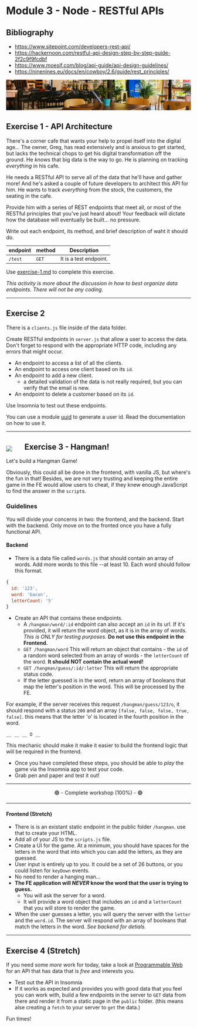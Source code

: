 # Module 3 - Node - RESTful APIs

## Bibliography

- https://www.sitepoint.com/developers-rest-api/
- https://hackernoon.com/restful-api-design-step-by-step-guide-2f2c9f9fcdbf
- https://www.moesif.com/blog/api-guide/api-design-guidelines/
- https://ninenines.eu/docs/en/cowboy/2.6/guide/rest_principles/

<img src='./__lecture/assets/cafe.jpg' />

## Exercise 1 - API Architecture

There's a corner cafe that wants your help to propel itself into the digital age... The owner, Greg, has read extensively and is anxious to get started, but lacks the technical chops to get his digital transformation off the ground. He _knows_ that big data is the way to go. He is planning on tracking _everything_ in his cafe.

He needs a RESTful API to serve all of the data that he'll have and gather more! And he's asked a couple of future developers to architect this API for him. He wants to track _everything_ from the stock, the customers, the seating in the cafe.

Provide him with a series of REST endpoints that meet all, or most of the RESTful principles that you've just heard about! Your feedback will dictate how the database will eventually be built... no pressure.

Write out each endpoint, its method, and brief description of waht it should do.

| endpoint | method | Description            |
| -------- | ------ | ---------------------- |
| `/test`  | `GET`  | It is a test endpoint. |

Use [exercise-1.md](exercise-1.md) to complete this exercise.

_This activity is more about the discussion in how to best organize data endpoints. There will not be any coding._

---

## Exercise 2

There is a `clients.js` file inside of the data folder.

Create RESTful endpoints in `server.js` that allow a user to access the data. Don't forget to respond with the appropriate HTTP code, including any errors that might occur.

- An endpoint to access a list of all the clients.
- An endpoint to access one client based on its `id`.
- An endpoint to add a new client.
  - a detailed validation of the data is not really required, but you can verify that the email is new.
- An endpoint to delete a customer based on its `id`.

Use Insomnia to test out these endpoints.

You can use a module [uuid](https://www.npmjs.com/package/uuid) to generate a user id. Read the documentation on how to use it.

---

<img src='./__lecture/assets/hangman.jpg' style='float:left;margin:24px 34px 6px 0;' />

## Exercise 3 - Hangman!

Let's build a Hangman Game!

Obviously, this could all be done in the frontend, with vanilla JS, but where's the fun in that! Besides, we are not very trusting and keeping the entire game in the FE would allow users to cheat, if they knew enough JavaScript to find the answer in the `script`s.

### Guidelines

You will divide your concerns in two: the frontend, and the backend. Start with the backend. Only move on to the fronted once you have a fully functional API.

#### Backend

- There is a data file called `words.js` that should contain an array of words. Add more words to this file --at least 10. Each word should follow this format.

```js
{
  id: '123',
  word: 'bacon',
  letterCount: '5'
}
```

- Create an API that contains these endpoints.
  - A `/hangman/word/:id` endpoint can also accept an `id` in its url. If it's provided, it will return the word object, as it is in the array of words. _This is ONLY for testing purposes._ **Do not use this endpoint in the Frontend.**
  - `GET /hangman/word` This will return an object that contains - the `id` of a random word selected from an array of words - the `letterCount` of the word. **It should NOT contain the actual word!**
  - `GET /hangman/guess/:id/:letter` This will return the appropriate status code.
  - If the letter guessed is in the word, return an array of booleans that map the letter's position in the word. This will be processed by the FE.

For example, if the server receives this request `/hangman/guess/123/o`, it should respond with a status `200` and an array `[false, false, false, true, false]`. this means that the letter 'o' is located in the fourth position in the word.

```
__ __ __ O __
```

This mechanic should make it make it easier to build the frontend logic that will be required in the frontend.

- Once you have completed these steps, you should be able to _play_ the game via the Insomnia app to test your code.
- Grab pen and paper and test it out!

---

<center>🟢 - Complete workshop (100%) - 🟢</center>

---

#### Frontend (Stretch)

- There is is an existant static endpoint in the public folder `/hangman`. use that to create your HTML.
- Add all of your JS to the `scripts.js` file.
- Create a UI for the game. At a minimum, you should have spaces for the letters in the word that into which you can add the letters, as they are guessed.
- User input is entirely up to you. It could be a set of 26 buttons, or you could listen for `keyDown` events.
- No need to render a hanging man...
- **The FE application will _NEVER_ know the word that the user is trying to guess.**
  - You will ask the server for a word.
  - It will provide a word object that includes an `id` and a `letterCount` that you will store to render the game.
- When the user guesses a letter, you will query the server with the `letter` and the `word.id`. The server will respond with an array of booleans that match the letters in the word. _See backend for detials._

---

## Exercise 4 (Stretch)

If you need some _more_ work for today, take a look at [Programmable Web](https://www.programmableweb.com/) for an API that has data that is _free_ and interests you.

- Test out the API in Insomnia
- If it works as expected and provides you with good data that you feel you can work with, build a few endpoints in the server to `GET` data from there and render it from a static page in the `public` folder. (this means alse creating a `fetch` to your server to `get` the data.)

Fun times!
